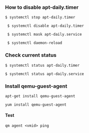### How to disable apt-daily.timer

` $ systemctl stop apt-daily.timer `

`  $ systemctl disable apt-daily.timer `

`  $ systemctl mask apt-daily.service `

`  $ systemctl daemon-reload `
   
### Check current status

` $ systemctl status apt-daily.timer `

` $ systemctl status apt-daily.service `

### Install  qemu-guest-agent

` apt-get install qemu-guest-agent `

` yum install qemu-guest-agent `

#### Test
` qm agent <vmid> ping ` 

